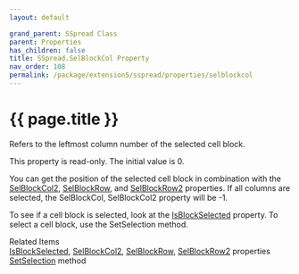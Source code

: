 ```yaml
---
layout: default

grand_parent: SSpread Class
parent: Properties
has_children: false
title: SSpread.SelBlockCol Property
nav_order: 108
permalink: /package/extension5/sspread/properties/selblockcol
---
```

# {{ page.title }}

Refers to the leftmost column number of the selected cell block.

This property is read-only. The initial value is 0.

You can get the position of the selected cell block in combination with the <a href="/package/extension5/sspread/properties/selblockcol2">SelBlockCol2</a>, <a href="/package/extension5/sspread/properties/selblockrow">SelBlockRow</a>, and <a href="/package/extension5/sspread/properties/selblockrow2">SelBlockRow2</a> properties.
If all columns are selected, the SelBlockCol, SelBlockCol2 property will be -1.

To see if a cell block is selected, look at the <a href="/package/extension5/sspread/properties/isblockselected">IsBlockSelected</a> property.
To select a cell block, use the SetSelection method.

Related Items<br>
<a href="/package/extension5/sspread/properties/isblockselected">IsBlockSelected</a>, <a href="/package/extension5/sspread/properties/selblockcol2">SelBlockCol2</a>, <a href="/package/extension5/sspread/properties/selblockrow">SelBlockRow</a>, <a href="/package/extension5/sspread/properties/selblockrow2">SelBlockRow2</a> properties<br>
<a href="/package/extension5/sspread/methods/setselection">SetSelection</a> method  